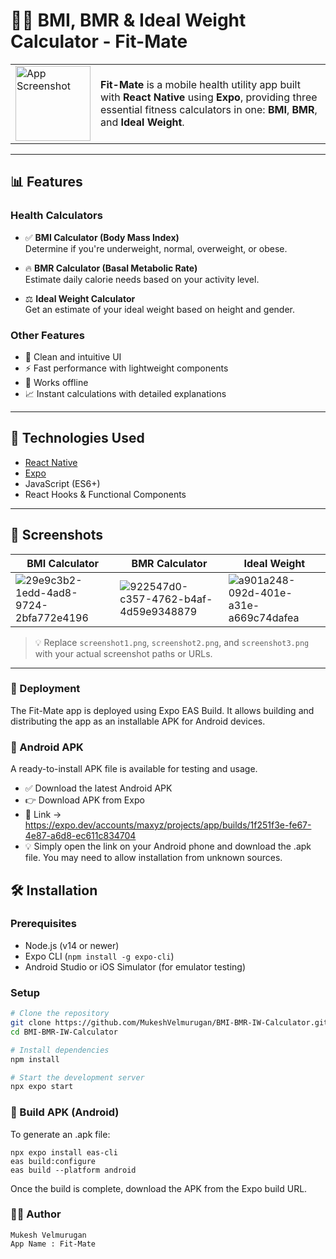 # 🏋️‍♂️ BMI, BMR & Ideal Weight Calculator - Fit-Mate

<table>
  <tr>
    <td>
      <img src="https://github.com/user-attachments/assets/4b2fbff5-33d4-4926-af51-b7d27b7250e4" alt="App Screenshot" width="120"/>
    </td>
    <td>
      <strong>Fit-Mate</strong> is a mobile health utility app built with <strong>React Native</strong> using <strong>Expo</strong>, providing three essential fitness calculators in one: <strong>BMI</strong>, <strong>BMR</strong>, and <strong>Ideal Weight</strong>.
    </td>
  </tr>
</table>


---

## 📊 Features

### Health Calculators
- ✅ **BMI Calculator (Body Mass Index)**  
  Determine if you're underweight, normal, overweight, or obese.

- 🔥 **BMR Calculator (Basal Metabolic Rate)**  
  Estimate daily calorie needs based on your activity level.

- ⚖️ **Ideal Weight Calculator**  
  Get an estimate of your ideal weight based on height and gender.

### Other Features
- 🎨 Clean and intuitive UI  
- ⚡ Fast performance with lightweight components  
- 📱 Works offline  
- 📈 Instant calculations with detailed explanations

---

## 🚀 Technologies Used

- [React Native](https://reactnative.dev/)
- [Expo](https://expo.dev/)
- JavaScript (ES6+)
- React Hooks & Functional Components

---

## 📸 Screenshots

| BMI Calculator | BMR Calculator | Ideal Weight |
|----------------|----------------|--------------|
| ![29e9c3b2-1edd-4ad8-9724-2bfa772e4196](https://github.com/user-attachments/assets/9e0b9da6-eae3-44ba-90a1-0256dcd32565) | ![922547d0-c357-4762-b4af-4d59e9348879](https://github.com/user-attachments/assets/f068d9fe-a284-48f6-a16d-2bfbe31e8d38) | ![a901a248-092d-401e-a31e-a669c74dafea](https://github.com/user-attachments/assets/968246b9-490a-45ca-9bec-abbd52436c1d) |

> 💡 Replace `screenshot1.png`, `screenshot2.png`, and `screenshot3.png` with your actual screenshot paths or URLs.

---

### 🚀 Deployment
The Fit-Mate app is deployed using Expo EAS Build. It allows building and distributing the app as an installable APK for Android devices.

### 📱 Android APK
A ready-to-install APK file is available for testing and usage.

- ✅ Download the latest Android APK
- 👉 Download APK from Expo
- 🔗 Link -> https://expo.dev/accounts/maxyz/projects/app/builds/1f251f3e-fe67-4e87-a6d8-ec611c834704
- 💡 Simply open the link on your Android phone and download the .apk file. You may need to allow installation from unknown sources.

## 🛠️ Installation

### Prerequisites

- Node.js (v14 or newer)
- Expo CLI (`npm install -g expo-cli`)
- Android Studio or iOS Simulator (for emulator testing)

### Setup

```bash
# Clone the repository
git clone https://github.com/MukeshVelmurugan/BMI-BMR-IW-Calculator.git
cd BMI-BMR-IW-Calculator

# Install dependencies
npm install

# Start the development server
npx expo start
```

### 📲 Build APK (Android)
To generate an .apk file:
```
npx expo install eas-cli
eas build:configure
eas build --platform android
```
Once the build is complete, download the APK from the Expo build URL.

### 👨‍💻 Author
```
Mukesh Velmurugan
App Name : Fit-Mate
```

